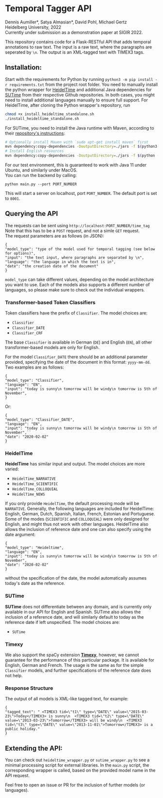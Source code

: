 # Temporal Tagger API
Dennis Aumiller*, Satya Almasian*, David Pohl, Michael Gertz  
Heidelberg University, 2022  
Currently under submission as a demonstration paper at SIGIR 2022.

This repository contains code for a Flask-RESTful API that adds temporal annotations to raw text.
The input is a raw text, where the paragraphs are seperated by `\n`. The output is an XML-tagged text with TIMEX3 tags.

## Installation:
Start with the requirements for Python by running `python3 -m pip install -r requirements.txt` from the project root folder.
You need to manually install the python wrapper for [HeidelTime](https://github.com/PhilipEHausner/python_heideltime/) 
and additional Java dependencies for [SUTime](https://github.com/FraBle/python-sutime) from their respective Github repositories.
In both cases, you might need to install additional languages manually to ensure full support.
For HeidelTime, after cloning the Python wrapper's repository, run
```bash
chmod +x install_heideltime_standalone.sh
./install_heideltime_standalone.sh
```
For SUTime, you need to install the Java runtime with Maven, according to their [repository's instructions](https://github.com/FraBle/python-sutime#installation):
```bash
# Optionally install Maven with `sudo apt-get install maven` first
mvn dependency:copy-dependencies -DoutputDirectory=./jars -f $(python3 -c 'import importlib; import pathlib; print(pathlib.Path(importlib.util.find_spec("sutime").origin).parent / "pom.xml")')
# Install English resources
mvn dependency:copy-dependencies -DoutputDirectory=./jars -f $(python -c 'import importlib; import pathlib; print(pathlib.Path(importlib.util.find_spec("sutime").origin).parent / "pom.xml")') -P english
```
For our test environment, this is guaranteed to work with Java 11 under Ubuntu, and similarly under MacOS.  
You can run the backend by calling:
```
python main.py --port PORT_NUMBER
```

This will start a server on localhost, port `PORT_NUMBER`. The default port is set to `8001`.

## Querying the API

The requests can be sent using `http://localhost:PORT_NUMBER/time_tag`
Note that this has to be a `POST` request, and not a simle `GET` request.  
The request parameters are as follows (in JSON):

```
{
"model_type": "type of the model used for temporal tagging (see below for options)",
"input": "the text input, where paragraphs are separated by \n",
"language": "the language in which the text is in",
"date": "the creation date of the document"
}
```

`model_type` can take different values, depending on the model architecture you want to use.
Each of the models also supports a different number of languages, so please make sure to check out the individual wrappers.

### Transformer-based Token Classifiers
Token classifiers have the prefix of `Classifier`. The model choices are:

* `Classifier`
* `Classifier_DATE`
* `Classifier_CRF`

The base `Classifier` is available in German (`DE`) and English (`EN`), all other transformer-based models are only for English.

For the model `Classifier_DATE` there should be an additional parameter provided, 
specifying the date of the document in this format: `yyyy-mm-dd`.
Two examples are as follows:

```
{
"model_type": "Classifier",
"language": "EN",
"input": "today is sunny\n tomorrow will be windy\n tomorrow is 5th of November",
}
```

Or:

```
{
"model_type": "Classifier_DATE",
"language": "EN",
"input": "today is sunny\n tomorrow will be windy\n tomorrow is 5th of November",``
"date": "2020-02-02"
}
```

### HeidelTime
**HeidelTime** has similar input and output. The model choices are more varied: 

* `HeidelTime_NARRATIVE`
* `HeidelTime_SCIENTIFIC`
* `HeidelTime_COLLOQUIAL`
* `HeidelTime_NEWS`

If you only provide `HeidelTime`, the default processing mode will be `NARRATIVE`.
Generally, the following languages are included for HeidelTime: English, German, Dutch, Spanish, Italian, French, Estonian and Portuguese.
Some of the modes (`SCIENTIFIC` and `COLLOQUIAL`) were only designed for English, and might thus not work with other languages.
HeidelTime also allows the inclusion of  reference date and one can also specify using the date argument: 

```
{
"model_type": "Heideltime",
"language": "EN",
"input": "today is sunny\n tomorrow will be windy\n tomorrow is 5th of November",
"date": "2020-02-02"
}
```
without the specification of the date, the model automatically assumes today's date as the reference. 


### SUTime
**SUTime** does not differentiate between any domain, and is currently only available in our API for English and Spanish.
SUTime also allows the inclusion of a reference date, and will similarly default to today as the reference date if left unspecified.
The model choices are:

* `SUTime`

### Timexy
We also support the spaCy extension [**Timexy**](https://github.com/paulrinckens/timexy),
however, we cannot guarantee for the performance of this particular package.
It is available for English, German and French. The usage is the same as for the simple `Classifier` models,
and further specifications of the reference date does not help.

### Response Structure
The output of all models is XML-like tagged text, for example:

```
{
"tagged_text": " <TIMEX3 tid=\"t1\" type=\"DATE\" value=\"2015-03-23\">Today</TIMEX3> is sunny\n  <TIMEX3 tid=\"t2\" type=\"DATE\" value=\"2013-03-23\">Tomorrow</TIMEX3> will be windy\n  <TIMEX3 tid=\"t3\" type=\"DATE\" value=\"2013-11-01\">Tomorrow</TIMEX3> is a public holiday."
}
```

## Extending the API:
You can check out `heideltime_wrapper.py` or `sutime_wrapper.py` to see a minimal processing script for external libraries.
In the `main.py` script, the corresponding wrapper is called, based on the provided model name in the API request.

Feel free to open an issue or PR for the inclusion of further models (or languages).
